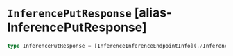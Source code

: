 # `InferencePutResponse` [alias-InferencePutResponse]
```typescript
type InferencePutResponse = [InferenceInferenceEndpointInfo](./InferenceInferenceEndpointInfo.md);
```
